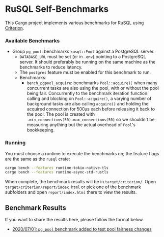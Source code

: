 RuSQL Self-Benchmarks
====================

This Cargo project implements various benchmarks for RuSQL using
[Criterion](https://crates.io/crates/criterion).

### Available Benchmarks

* Group `pg_pool`: benchmarks `rusql::Pool` against a PostgreSQL server.
    * `DATABASE_URL` must be set (or in `.env`) pointing to a PostgreSQL server. 
    It should preferably be running on the same machine as the benchmarks to reduce latency. 
    * The `postgres` feature must be enabled for this benchmark to run.
    * Benchmarks:
        * `bench_pgpool_acquire`: benchmarks `Pool::acquire()` when many concurrent tasks are also using
        the pool, with or without the pool being fair. Concurrently to the benchmark iteration
        function calling and blocking on `Pool::acquire()`, a varying number of background tasks are
        also calling `acquire()` and holding the acquired connection for 500µs each before releasing
        it back to the pool. The pool is created with `.min_connections(50).max_connections(50)` so we shouldn't
        be measuring anything but the actual overhead of `Pool`'s bookkeeping.

### Running

You must choose a runtime to execute the benchmarks on; the feature flags are the same as the `rusql` crate:

```bash
cargo bench --features runtime-tokio-native-tls
cargo bench --features runtime-async-std-rustls
```

When complete, the benchmark results will be in `target/criterion/`. 
Open `target/criterion/report/index.html` or pick one of the benchmark subfolders and open
`report/index.html` there to view the results.

Benchmark Results
-------

If you want to share the results here, please follow the format below.

* [2020/07/01: `pg_pool` benchmark added to test pool fairness changes](results/2020-07-01-bench_pgpool_acquire/REPORT.md)
